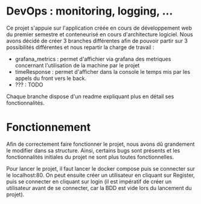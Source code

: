 # DevOps : monitoring, logging, ...

Ce projet s'appuie sur l'application créée en cours de développement web du premier semestre et conteneurisé en cours d'architecture logiciel.
Nous avons décidé de créer 3 branches différentes afin de pouvoir partir sur 3 possibilités différentes et nous repartir la charge de travail :

  - grafana_metrics : permet d'affichier via grafana des metriques concernant l'utilisation de la machine par le projet
  - timeResponse : permet d'afficher dans la console le temps mis par les appels du front vers le back.
  - ??? : TODO

Chaque branche dispose d'un readme expliquant plus en détail ses fonctionnalités.

# Fonctionnement

Afin de correctement faire fonctionner le projet, nous avons dû grandement le modifier dans sa structure. Ainsi, certains bugs sont présents et les fonctionnalités initiales du projet ne sont plus toutes fonctionnelles.

Pour lancer le projet, il faut lancer le docker compose puis se connecter sur le localhost:80.
On peut ensuite créer un utilisateur en cliquant sur Register, puis se connecter en cliquant sur login (il est impératif de créer un utilisateur avant de se connecter, car la BDD est vide lors du lancement du projet).
